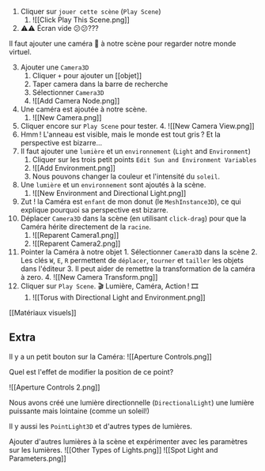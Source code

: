 1. Cliquer sur `jouer cette scène` (`Play Scene`)
	1. ![[Click Play This Scene.png]]
2. ⚠️⚠️ Écran vide 😕😕???

Il faut ajouter une caméra 🎥 à notre scène pour regarder notre monde virtuel.

3. Ajouter une `Camera3D`
	1. Cliquer `+` pour ajouter un [[objet]]
	2. Taper camera dans la barre de recherche
	3. Sélectionner `Camera3D`
	4. ![[Add Camera Node.png]]
4. Une caméra est ajoutée à notre scène.
	1. ![[New Camera.png]]
5. Cliquer encore sur `Play Scene` pour tester.
	4. ![[New Camera View.png]]
6. Hmm ! L'anneau est visible, mais le monde est tout gris ? Et la perspective est bizarre...
7. Il faut ajouter une `lumière` et un `environnement` (`Light` and `Environment`)
	1. Cliquer sur les trois petit points `Edit Sun and Environment Variables`
	2. ![[Add Environment.png]]
	3. Nous pouvons changer la couleur et l'intensité du `soleil`.
8. Une `lumière` et un `environnement` sont ajoutés à la scène.
	1. ![[New Environment and Directional Light.png]]
9. Zut ! la Caméra est `enfant` de mon donut (le `MeshInstance3D`), ce qui explique pourquoi sa perspective est bizarre. 
10. Déplacer `Camera3D` dans la scène (en utilisant `click-drag`) pour que la Caméra hérite directement de la `racine`.
	1. ![[Reparent Camera1.png]]
	4. ![[Reparent Camera2.png]]
12. Pointer la Caméra à notre objet
		1. Sélectionner `Camera3D` dans la scène
		2. Les clés `W`, `E`, `R` permettent de `déplacer`, `tourner` et `tailler` les objets dans l'éditeur
		3. Il peut aider de remettre la transformation de la caméra à zero.
		4. ![[New Camera Transform.png]]
13. Cliquer sur `Play Scene`. 🎬 Lumière, Caméra, Action ! 🎞️
	1. ![[Torus with Directional Light and Environment.png]]

[[Matériaux visuels]]


Extra
-----

Il y a un petit bouton sur la Caméra:
![[Aperture Controls.png]]

Quel est l'effet de modifier la position de ce point?

![[Aperture Controls 2.png]]

Nous avons créé une lumière directionnelle (`DirectionalLight`) une lumière puissante mais lointaine (comme un soleil!)

Il y aussi les `PointLight3D` et d'autres types de lumières.  

Ajouter d'autres lumières à la scène et expérimenter avec les paramètres sur les lumières.
![[Other Types of Lights.png]]
![[Spot Light and Parameters.png]]